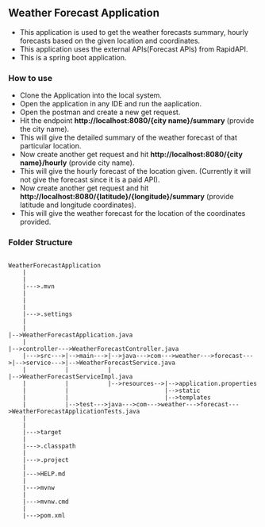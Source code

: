 ## Weather Forecast Application

- This application is used to get the weather forecasts summary, hourly forecasts based on the given location and coordinates.
- This application uses the external APIs(Forecast APIs) from RapidAPI.
- This is a spring boot application.

### How to use

- Clone the Application into the local system.
- Open the application in any IDE and run the aaplication.
- Open the postman and create a new get request.
- Hit the endpoint **http://localhost:8080/{city name}/summary** (provide the city name).
- This will give the detailed summary of the weather forecast of that particular location.
- Now create another get request and hit **http://localhost:8080/{city name}/hourly** (provide city name).
- This will give the hourly forecast of the location given. (Currently it will not give the forecast since it is a paid API).
- Now create another get request and hit **http://localhost:8080/{latitude}/{longitude}/summary** (provide latitude and longitude coordinates).
- This will give the weather forecast for the location of the coordinates provided.

### Folder Structure

```

WeatherForecastApplication
    |
    |
    |--->.mvn
    |
    |
    |
    |--->.settings
    |
    |                                                                 |-->WeatherForecastApplication.java
    |                                                                 |-->controller--->WeatherForecastController.java
    |--->src--->|-->main--->|-->java--->com--->weather--->forecast--->|-->service--->|-->WeatherForecastService.java
    |           |           |                                                        |-->WeatherForecastServiceImpl.java
    |           |           |-->resources-->|-->application.properties
    |           |                           |-->static
    |           |                           |-->templates
    |           |-->test--->java--->com--->weather--->forecast--->WeatherForecastApplicationTests.java
    |
    |
    |--->target
    |
    |--->.classpath
    |
    |--->.project
    |
    |--->HELP.md
    |
    |--->mvnw
    |
    |--->mvnw.cmd
    |
    |--->pom.xml

```
